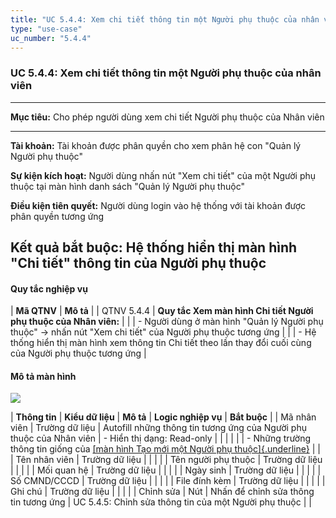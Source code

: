 ```yaml
---
title: "UC 5.4.4: Xem chi tiết thông tin một Người phụ thuộc của nhân viên"
type: "use-case"
uc_number: "5.4.4"
---
```


### UC 5.4.4: Xem chi tiết thông tin một Người phụ thuộc của nhân viên

  -----------------------------------------------------------------------------------------------------------------------------------------
  **Mục tiêu:**               Cho phép người dùng xem chi tiết Người phụ thuộc của Nhân viên
  --------------------------- -------------------------------------------------------------------------------------------------------------
  **Tài khoản:**              Tài khoản được phân quyền cho xem phân hệ con "Quản lý Người phụ thuộc"

  **Sự kiện kích hoạt:**      Người dùng nhấn nút "Xem chi tiết" của một Người phụ thuộc tại màn hình danh sách "Quản lý Người phụ thuộc"

  **Điều kiện tiên quyết:**   Người dùng login vào hệ thống với tài khoản được phân quyền tương ứng

  **Kết quả bắt buộc:**       Hệ thống hiển thị màn hình "Chi tiết" thông tin của Người phụ thuộc
  -----------------------------------------------------------------------------------------------------------------------------------------

#### Quy tắc nghiệp vụ

| **Mã QTNV** | **Mô tả** |
| QTNV 5.4.4 | **Quy tắc Xem màn hình Chi tiết Người phụ thuộc của Nhân viên:** |
|  | - Người dùng ở màn hình "Quản lý Người phụ thuộc" -\> nhấn nút "Xem chi tiết" của Người phụ thuộc tương ứng |
|  | - Hệ thống hiển thị màn hình xem thông tin Chi tiết theo lần thay đổi cuối cùng của Người phụ thuộc tương ứng |

#### Mô tả màn hình

![](media/image130.png)

| **Thông tin** | **Kiểu dữ liệu** | **Mô tả** | **Logic nghiệp vụ** | **Bắt buộc** |
| Mã nhân viên | Trường dữ liệu | Autofill những thông tin tương ứng của Người phụ thuộc của Nhân viên | \- Hiển thị dạng: Read-only |  |
|  |  |  | \- Những trường thông tin giống của [[màn hình Tạo mới một Người phụ thuộc]{.underline}](#uc-5.4.3-tạo-mới-một-người-phụ-thuộc-của-nhân-viên) |  |
| Tên nhân viên | Trường dữ liệu |  |  |  |
| Tên người phụ thuộc | Trường dữ liệu |  |  |  |
| Mối quan hệ | Trường dữ liệu |  |  |  |
| Ngày sinh | Trường dữ liệu |  |  |  |
| Số CMND/CCCD | Trường dữ liệu |  |  |  |
| File đính kèm | Trường dữ liệu |  |  |  |
| Ghi chú | Trường dữ liệu |  |  |  |
| Chỉnh sửa | Nút | Nhấn để chỉnh sửa thông tin tương ứng | UC 5.4.5: Chỉnh sửa thông tin của một Người phụ thuộc |  |
